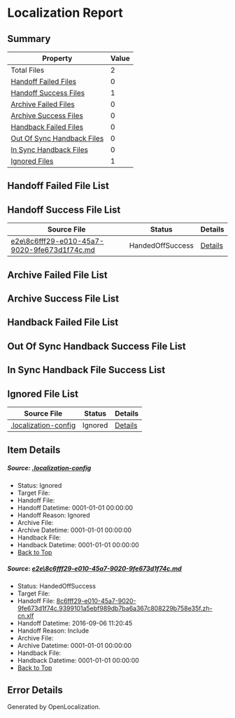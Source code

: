 # <a name='report-top'></a> Localization Report

## Summary
 Property | Value 
 -------- | ----- 
 Total Files | 2
[ Handoff Failed Files ](#handoff-failed-list)| 0
[ Handoff Success Files ](#handoff-success-list)| 1
[ Archive Failed Files ](#archive-failed-list)| 0
[ Archive Success Files ](#archive-success-list)| 0
[ Handback Failed Files ](#handback-failed-list)| 0
[ Out Of Sync Handback Files ](#outofsync-handback-success-list)| 0
[ In Sync Handback Files ](#insync-handback-success-list)| 0
[ Ignored Files ](#ignored-list)| 1

## <a name='handoff-failed-list'></a> Handoff Failed File List

## <a name='handoff-success-list'></a> Handoff Success File List
 Source File | Status | Details 
 ----------- | ------ | ------- 
 [e2e\8c6fff29-e010-45a7-9020-9fe673d1f74c.md](https://github.com/OpenLocalizationTestOrg/ol-test0/blob/5746def514d66e0b2f4a44869131e2e3fc4ebb8b/e2e/8c6fff29-e010-45a7-9020-9fe673d1f74c.md) | HandedOffSuccess | [Details](#063388ca1bba56619381da8ac6f4ea613b9615231)

## <a name='archive-failed-list'></a> Archive Failed File List

## <a name='archive-success-list'></a> Archive Success File List

## <a name='handback-failed-list'></a> Handback Failed File List

## <a name='outofsync-handback-success-list'></a> Out Of Sync Handback Success File List

## <a name='insync-handback-success-list'></a> In Sync Handback File Success List

## <a name='ignored-list'></a> Ignored File List
 Source File | Status | Details 
 ----------- | ------ | ------- 
 [.localization-config](https://github.com/OpenLocalizationTestOrg/ol-test0/blob/5746def514d66e0b2f4a44869131e2e3fc4ebb8b/.localization-config) | Ignored | [Details](#3d4f252ac210baf56311d7e97dcc2db10974dbd20)

## Item Details
##### <a name='3d4f252ac210baf56311d7e97dcc2db10974dbd20'></a> Source: [.localization-config](https://github.com/OpenLocalizationTestOrg/ol-test0/blob/5746def514d66e0b2f4a44869131e2e3fc4ebb8b/.localization-config)
* Status: Ignored
* Target File: 
* Handoff File: 
* Handoff Datetime: 0001-01-01 00:00:00
* Handoff Reason: Ignored
* Archive File: 
* Archive Datetime: 0001-01-01 00:00:00
* Handback File: 
* Handback Datetime: 0001-01-01 00:00:00
* [Back to Top](#report-top)

##### <a name='063388ca1bba56619381da8ac6f4ea613b9615231'></a> Source: [e2e\8c6fff29-e010-45a7-9020-9fe673d1f74c.md](https://github.com/OpenLocalizationTestOrg/ol-test0/blob/5746def514d66e0b2f4a44869131e2e3fc4ebb8b/e2e/8c6fff29-e010-45a7-9020-9fe673d1f74c.md)
* Status: HandedOffSuccess
* Target File: 
* Handoff File: [8c6fff29-e010-45a7-9020-9fe673d1f74c.9399101a5ebf989db7ba6a367c808229b758e35f.zh-cn.xlf](https://github.com/OpenLocalizationTestOrg/ol-test0-handoff/blob/1d2a380d4b18f57edb44078cb1375867f36c1ae6/ol-handoff/OpenLocalizationTestOrg/ol-test0-zhcn/ci/ht/8c6fff29-e010-45a7-9020-9fe673d1f74c.9399101a5ebf989db7ba6a367c808229b758e35f.zh-cn.xlf)
* Handoff Datetime: 2016-09-06 11:20:45
* Handoff Reason: Include
* Archive File: 
* Archive Datetime: 0001-01-01 00:00:00
* Handback File: 
* Handback Datetime: 0001-01-01 00:00:00
* [Back to Top](#report-top)


## Error Details

Generated by OpenLocalization.
